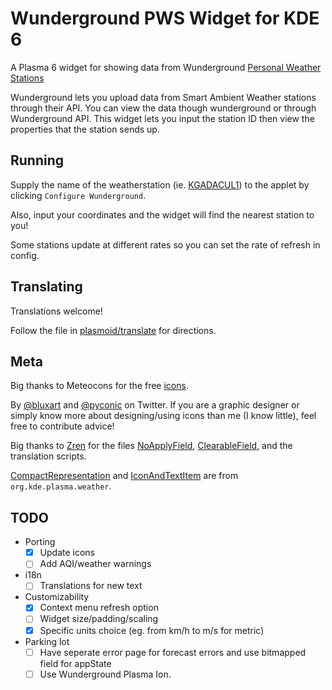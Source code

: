 # Wunderground PWS Widget for KDE 6

A Plasma 6 widget for showing data from Wunderground [Personal Weather Stations](https://www.wunderground.com/pws/overview)

Wunderground lets you upload data from Smart Ambient Weather stations through their API.
You can view the data though wunderground or through Wunderground API. This widget lets
you input the station ID then view the properties that the station sends up.

## Running

Supply the name of the weatherstation (ie. [KGADACUL1](https://www.wunderground.com/dashboard/pws/KGADACUL1)) to the applet by clicking `Configure Wunderground`.

Also, input your coordinates and the widget will find the nearest station to you!

Some stations update at different rates so you can set the rate of refresh in config.

## Translating

Translations welcome!

Follow the file in [plasmoid/translate](./plasmoid/translate) for directions.

## Meta

Big thanks to Meteocons for the free [icons](https://www.alessioatzeni.com/meteocons/).

By [@bluxart](https://twitter.com/bluxart) and [@pyconic](https://twitter.com/pyconic) on Twitter.
If you are a graphic designer or simply know more about designing/using icons than me (I know little), feel free to contribute advice!

Big thanks to [Zren](https://github.com/Zren) for the files [NoApplyField](./plasmoid/contents/ui/config/NoApplyField.qml), [ClearableField](./plasmoid/contents/ui/config/ClearableField.qml), and the translation scripts.

[CompactRepresentation](./plasmoid/contents/ui/CompactRepresentation.qml) and [IconAndTextItem](./plasmoid/contents/ui/IconAndTextItem.qml) are from `org.kde.plasma.weather`.

## TODO

- Porting
    -   [x] Update icons
    -   [ ] Add AQI/weather warnings
-   i18n
    -   [ ] Translations for new text
-   Customizability
    -   [x] Context menu refresh option
    -   [ ] Widget size/padding/scaling
    -   [x] Specific units choice (eg. from km/h to m/s for metric)
-   Parking lot
    -   [ ] Have seperate error page for forecast errors and use bitmapped field for appState
    -   [ ] Use Wunderground Plasma Ion.
